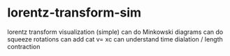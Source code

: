 # lorentz-transform-sim
lorentz transform visualization (simple)
can do Minkowski diagrams 
can do squeeze rotations
can add cat v= xc
can understand time dialation / length contraction